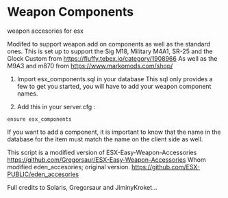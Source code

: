 # Weapon Components
weapon accesories for esx

Modifed to support weapon add on components as well as the standard ones.
This is set up to support the Sig M18, Military M4A1, SR-25 and the Glock Custom from https://fluffy.tebex.io/category/1908966
As well as the M9A3 and m870 from https://www.markomods.com/shop/

1) Import esx_components.sql in your database
    This sql only provides a few to get you started, you will have to add your weapon component names. 

2) Add this in your server.cfg :

```
ensure esx_components
```

If you want to add a component, it is important to know that the name in the database for the item must match the name on the client side as well.

This script is a modified version of ESX-Easy-Weapon-Accessories https://github.com/Gregorsaur/ESX-Easy-Weapon-Accessories
Whom modified eden_accesories;  original version. https://github.com/ESX-PUBLIC/eden_accesories


Full credits to Solaris, Gregorsaur and JiminyKroket...

